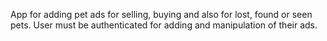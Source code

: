 App for adding pet ads for selling, buying and also for lost, found or seen pets. User must be authenticated for adding and manipulation of their ads.

